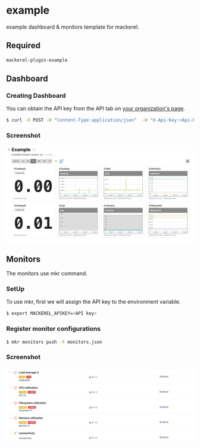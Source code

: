 # example

example dashboard & monitors template for mackerel.

## Required

```bash
mackerel-plugin-example
```

## Dashboard

### Creating Dashboard

You can obtain the API key from the API tab on [your organization's page](https://mackerel.io/my?tab=apikeys).

```bash
$ curl -X POST -H "Content-Type:application/json"  -H "X-Api-Key:<Api-Key>" https://api.mackerelio.com/api/v0/dashboards -d @dashboard.json
```

### Screenshot

![Screenshot](docs/images/dashboard.png)

## Monitors

The monitors use mkr command.

### SetUp

To use mkr, first we will assign the API key to the environment variable.

```bash
$ export MACKEREL_APIKEY=<API key>
```

### Register monitor configurations

```bash
$ mkr monitors push -F monitors.json
```

### Screenshot

![Screenshot](./docs/images/monitors.png)
